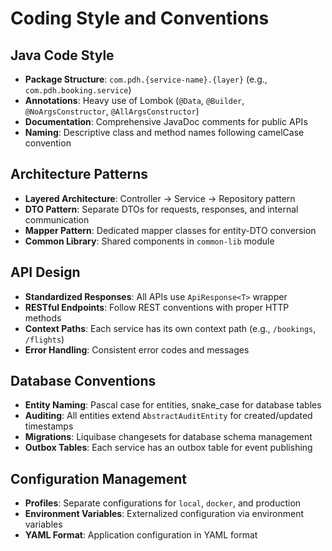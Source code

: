 # Coding Style and Conventions

## Java Code Style
- **Package Structure**: `com.pdh.{service-name}.{layer}` (e.g., `com.pdh.booking.service`)
- **Annotations**: Heavy use of Lombok (`@Data`, `@Builder`, `@NoArgsConstructor`, `@AllArgsConstructor`)
- **Documentation**: Comprehensive JavaDoc comments for public APIs
- **Naming**: Descriptive class and method names following camelCase convention

## Architecture Patterns
- **Layered Architecture**: Controller → Service → Repository pattern
- **DTO Pattern**: Separate DTOs for requests, responses, and internal communication
- **Mapper Pattern**: Dedicated mapper classes for entity-DTO conversion
- **Common Library**: Shared components in `common-lib` module

## API Design
- **Standardized Responses**: All APIs use `ApiResponse<T>` wrapper
- **RESTful Endpoints**: Follow REST conventions with proper HTTP methods
- **Context Paths**: Each service has its own context path (e.g., `/bookings`, `/flights`)
- **Error Handling**: Consistent error codes and messages

## Database Conventions
- **Entity Naming**: Pascal case for entities, snake_case for database tables
- **Auditing**: All entities extend `AbstractAuditEntity` for created/updated timestamps
- **Migrations**: Liquibase changesets for database schema management
- **Outbox Tables**: Each service has an outbox table for event publishing

## Configuration Management
- **Profiles**: Separate configurations for `local`, `docker`, and production
- **Environment Variables**: Externalized configuration via environment variables
- **YAML Format**: Application configuration in YAML format